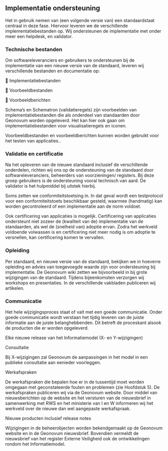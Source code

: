 ## Implementatie ondersteuning

Het in gebruik nemen van (een volgende versie van) een standaardstaat centraal
in deze fase. Hiervoor leveren we de verschillende implementatiebestanden op.
Wij ondersteunen de implementatie met onder meer een helpdesk, en validator.

### Technische bestanden

Om softwareleveranciers en gebruikers te ondersteunen bij de implementatie van
een nieuwe versie van de standaard, leveren wij verschillende bestanden en
documentatie op:

 Implementatiebestanden

 Voorbeeldbestanden

 Voorbeeldberichten

Schema’s en Schematron (validatieregels) zijn voorbeelden van
implementatiebestanden die als onderdeel van standaarden door Geonovum worden
opgeleverd. Het kan hier ook gaan om implementatiebestanden voor
visualisatieregels en iconen.

Voorbeeldbestanden en voorbeeldberichten kunnen worden gebruikt voor het testen
van applicaties..

### Validatie en certificatie

Na het opleveren van de nieuwe standaard inclusief de verschillende onderdelen,
richten wij ons op de ondersteuning van de standaard door softwareleveranciers,
beheerders van voorzieningen/ registers. Bij deze groep gebruikers is de
ondersteuning vooral technisch van aard. De validator is het hulpmiddel bij
uitstek hierbij.

Soms zetten we conformiteitstoetsing in. In dat geval wordt een testprotocol
voor een conformiteitstoets beschikbaar gesteld, waarmee (handmatig) kan worden
gecontroleerd of een implementatie aan de norm voldoet.

Ook certificering van applicaties is mogelijk. Certificering van applicaties
ondersteunt niet zozeer de (kwaliteit van de) implementatie van de standaarden,
als wel de (snelheid van) adoptie ervan. Zodra het werkveld voldoende volwassen
is en certificering niet meer nodig is om adoptie te versnellen, kan
certificering komen te vervallen.

### Opleiding

Per standaard, en nieuwe versie van de standaard, bekijken we in hoeverre
opleiding en advies van toegevoegde waarde zijn voor ondersteuning bij
implementatie. De Geonovum wiki zetten we bijvoorbeeld in bij grote wijzigingen
van de standaard. Tijdens bijeenkomsten verzorgen wij workshops en presentaties.
In de verschillende vakbladen publiceren wij artikelen.

### Communicatie

Het hele wijzigingsproces staat of valt met een goede communicatie. Onder goede
communicatie wordt verstaan het tijdig leveren van de juiste informatie aan de
juiste belanghebbenden. Dit betreft de proceskant alsook de producten die er
worden opgeleverd.

Elke nieuwe release van het Informatiemodel (X- en Y-wijzigingen)

Consultatie

Bij X-wijzigingen zal Geonovum de aanpassingen in het model in een publieke
consultatie aan eenieder voorleggen.

Werkafspraken

De werkafspraken die bepalen hoe er in de tussentijd moet worden omgegaan met
geconstateerde fouten en problemen (zie Hoofdstuk 5). De werkafspraken
publiceren wij via de Geonovum website. Door middel van nieuwsberichten op de
website en het versturen van de nieuwsbrief in samenwerking met RWS en het
ministerie van I en W informeren wij het werkveld over de nieuwe dan wel
aangepaste werkafspraak.

Nieuwe producten inclusief release notes

Wijzigingen in de beheerobjecten worden bekendgemaakt op de Geonovum website en
in de Geonovum nieuwsbrief. Bovendien vermeldt de nieuwsbrief van het register
Externe Veiligheid ook de ontwikkelingen rondom het Informatiemodel.
